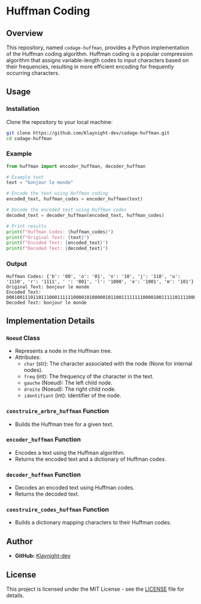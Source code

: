# Huffman Coding

## Overview
This repository, named `codage-huffman`, provides a Python implementation of the Huffman coding algorithm. Huffman coding is a popular compression algorithm that assigns variable-length codes to input characters based on their frequencies, resulting in more efficient encoding for frequently occurring characters.

## Usage

### Installation
Clone the repository to your local machine:
```bash
git clone https://github.com/Klaynight-dev/codage-huffman.git
cd codage-huffman
```

### Example
```python
from huffman import encoder_huffman, decoder_huffman

# Example text
text = "bonjour le monde"

# Encode the text using Huffman coding
encoded_text, huffman_codes = encoder_huffman(text)

# Decode the encoded text using Huffman codes
decoded_text = decoder_huffman(encoded_text, huffman_codes)

# Print results
print(f"Huffman Codes: {huffman_codes}")
print(f"Original Text: {text}")
print(f"Encoded Text: {encoded_text}")
print(f"Decoded Text: {decoded_text}")
```

### Output
```
Huffman Codes: {'b': '00', 'o': '01', 'n': '10', 'j': '110', 'u': '1110', 'r': '1111', ' ': '001', 'l': '1000', 'e': '1001', 'm': '101'}
Original Text: bonjour le monde
Encoded Text: 0001001110110111000111111000010100000101100111111110000100111110111100001111101000101101111001101011011100111000
Decoded Text: bonjour le monde
```

## Implementation Details

### `Noeud` Class
- Represents a node in the Huffman tree.
- Attributes:
  - `char` (str): The character associated with the node (None for internal nodes).
  - `freq` (int): The frequency of the character in the text.
  - `gauche` (Noeud): The left child node.
  - `droite` (Noeud): The right child node.
  - `identifiant` (int): Identifier of the node.

### `construire_arbre_huffman` Function
- Builds the Huffman tree for a given text.

### `encoder_huffman` Function
- Encodes a text using the Huffman algorithm.
- Returns the encoded text and a dictionary of Huffman codes.

### `decoder_huffman` Function
- Decodes an encoded text using Huffman codes.
- Returns the decoded text.

### `construire_codes_huffman` Function
- Builds a dictionary mapping characters to their Huffman codes.

## Author
- **GitHub:** [Klaynight-dev](https://github.com/Klaynight-dev)

## License
This project is licensed under the MIT License - see the [LICENSE](LICENSE) file for details.
